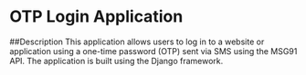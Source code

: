 # OTP Login Application

##Description
This application allows users to log in to a website or application using a one-time password (OTP) sent via SMS using the MSG91 API. The application is built using the Django framework.
